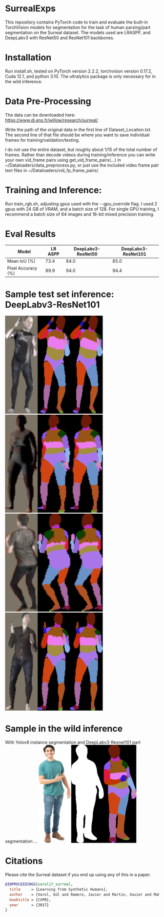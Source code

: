 # SurrealExps

This repository contains PyTorch code to train and evaluate the built-in TorchVision models for segmentation for the task of human parsing/part segmentation
on the Surreal dataset. The models used are LRASPP, and DeepLabv3 with ResNet50 and ResNet101 backbones. 

# Installation
Run install.sh, tested on PyTorch version 2.2.2, torchvision version 0.17.2, Cuda 12.1, and python 3.10. The ultralytics package
is only necessary for in the wild inference.

# Data Pre-Processing
The data can be downloaded here: https://www.di.ens.fr/willow/research/surreal/

Write the path of the original data in the first line of Dataset_Location.txt.
The second line of that file should be where you want to save individual frames
for training/validation/testing. 

I do not use the entire dataset, but roughly about 1/15 of the total number of frames.
Rather than decode videos during training/inference you can write your own vid_frame pairs using get_vid_frame_pairs(...) 
in ~/Dataloaders/data_preprocess.py, or just use the included video frame pair text files in ~/Dataloaders/vid_fp_frame_pairs/.

# Training and Inference:
Run train_rgb.sh, adjusting gpus used with the --gpu_override flag. I used 2 gpus with 24 GB of VRAM, and a batch size of 128. For single
GPU training, I recommend a batch size of 64 images and 16-bit mixed precision training.  

# Eval Results
| Model | LR ASPP | DeepLabv3-ResNet50 | DeepLabv3-ResNet101 |
|---|---|--------------------|---------------------|
| Mean IoU (%) | 73.4 | 84.0               | 85.0                |
| Pixel Accuracy (%) | 89.9 | 94.0               | 94.4                |


# Sample test set inference: DeepLabv3-ResNet101
![img.png](Sample_Eval_Ims/img.png)
![img_1.png](Sample_Eval_Ims/img_1.png)
![img_2.png](Sample_Eval_Ims/img_2.png)
![img_3.png](Sample_Eval_Ims/img_3.png)

# Sample in the wild inference
With Yolov8 instance segmentation and DeepLabv3-Resnet101 part segmentation ...
![img_4.png](Sample_Eval_Ims/img_4.png)

# Citations
Please cite the Surreal dataset if you end up using any of this in a paper. 

```bibtex
@INPROCEEDINGS{varol17_surreal,
  title     = {Learning from Synthetic Humans},
  author    = {Varol, Gül and Romero, Javier and Martin, Xavier and Mahmood, Naureen and Black, Michael J. and Laptev, Ivan and Schmid, Cordelia},
  booktitle = {CVPR},
  year      = {2017}
}
